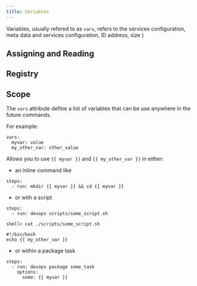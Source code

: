 ```yaml
---
title: Variables
---
```


Variables, usually refered to as `vars`, refers to the services configuration, meta data and services configuration, ID address, size )

## Assigning and Reading

## Registry

## Scope

The `vars` attribute define a list of variables that can be use anywhere in the future commands.

For example:

```
vars:
  myvar: value
  my_other_var: other_value
```

Allows you to use `{{ myvar }}` and `{{ my_other_var }}` in either:

- an inline command like

```
steps:
  - run: mkdir {{ myvar }} && cd {{ myvar }}
```

- or with a script

```
steps:
  - run: devops scripts/some_script.sh

shell> cat ./scripts/some_script.sh

#!/bin/bash
echo {{ my_other_var }}
```

- or within a package task

```
steps:
  - run: devops package some_task
    options:
      some: {{ myvar }}
```

